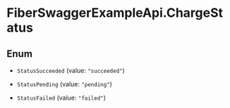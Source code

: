# FiberSwaggerExampleApi.ChargeStatus

## Enum


* `StatusSucceeded` (value: `"succeeded"`)

* `StatusPending` (value: `"pending"`)

* `StatusFailed` (value: `"failed"`)


